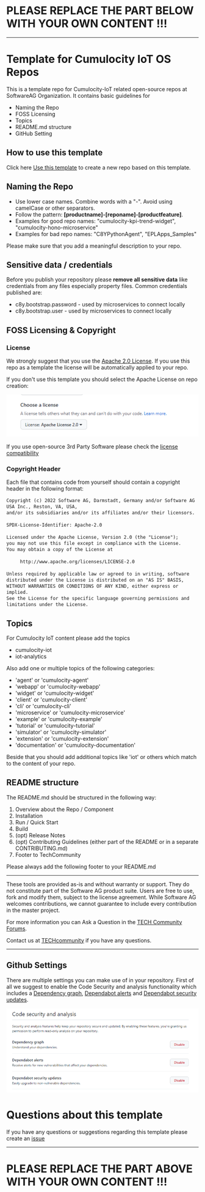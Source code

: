 # PLEASE REPLACE THE PART BELOW WITH YOUR OWN CONTENT !!!

---

# Template for Cumulocity IoT OS Repos

This is a template repo for Cumulocity-IoT related open-source repos at SoftwareAG Organization. It contains basic guidelines for
- Naming the Repo
- FOSS Licensing
- Topics
- README.md structure
- GitHub Setting

## How to use this template

Click here [Use this template](https://github.com/SoftwareAG/cumulocity-iot-template/generate) to create a new repo based on this template.

## Naming the Repo

* Use lower case names. Combine words with a "-". Avoid using camelCase or other separators.
* Follow the pattern: **[productname]-[reponame]-[productfeature]**.
* Examples for good repo names: "cumulocity-kpi-trend-widget", "cumulocity-hono-microservice"
* Examples for bad repo names: "C8YPythonAgent", "EPLApps_Samples"


Please make sure that you add a meaningful description to your repo.

## Sensitive data / credentials

Before you publish your repository please **remove all sensitive data** like credentials from any files especially property files.
Common credentials published are:
* c8y.bootstrap.password - used by microservices to connect locally
* c8y.bootstrap.user - used by microservices to connect locally

## FOSS Licensing & Copyright

### License
We strongly suggest that you use the [Apache 2.0 License](https://www.apache.org/licenses/LICENSE-2.0).
If you use this repo as a template the license will be automatically applied to your repo.

If you don't use this template you should select the Apache License on repo creation:

![img_2.png](img_2.png)

If you use open-source 3rd Party Software please check the [license compatibility](https://joinup.ec.europa.eu/collection/eupl/solution/joinup-licensing-assistant/jla-compatibility-checker)

### Copyright Header

Each file that contains code from yourself should contain a copyright header in the following format:
````
Copyright (c) 2022 Software AG, Darmstadt, Germany and/or Software AG USA Inc., Reston, VA, USA,
and/or its subsidiaries and/or its affiliates and/or their licensors.

SPDX-License-Identifier: Apache-2.0

Licensed under the Apache License, Version 2.0 (the "License");
you may not use this file except in compliance with the License.
You may obtain a copy of the License at

     http://www.apache.org/licenses/LICENSE-2.0

Unless required by applicable law or agreed to in writing, software
distributed under the License is distributed on an "AS IS" BASIS,
WITHOUT WARRANTIES OR CONDITIONS OF ANY KIND, either express or implied.
See the License for the specific language governing permissions and
limitations under the License.

````

## Topics

For Cumulocity IoT content please add the topics

* cumulocity-iot
* iot-analytics

Also add one or multiple topics of the following categories:
* 'agent' or 'cumulocity-agent'
* 'webapp' or 'cumulocity-webapp'
* 'widget' or 'cumulocity-widget'
* 'client' or 'cumulocity-client'
* 'cli' or 'cumulocity-cli'
* 'microservice' or 'cumulocity-microservice'
* 'example' or 'cumulocity-example'
* 'tutorial' or 'cumulocity-tutorial'
* 'simulator' or 'cumulocity-simulator'
* 'extension' or 'cumulocity-extension'
* 'documentation' or 'cumulocity-documentation'

Beside that you should add additional topics like 'iot' or others which match to the content of your repo.

## README structure

The README.md should be structured in the following way:

1. Overview about the Repo / Component
2. Installation
3. Run / Quick Start
4. Build
5. (opt) Release Notes
6. (opt) Contributing Guidelines (either part of the README or in a separate CONTRIBUTING.md)
7. Footer to TechCommunity

Please always add the following footer to your README.md

---

These tools are provided as-is and without warranty or support. They do not constitute part of the Software AG product suite. Users are free to use, fork and modify them, subject to the license agreement. While Software AG welcomes contributions, we cannot guarantee to include every contribution in the master project.

For more information you can Ask a Question in the [TECH Community Forums](https://tech.forums.softwareag.com/tag/Cumulocity-IoT).

Contact us at [TECHcommunity](mailto:Communities@softwareag.com?subject=Github/SoftwareAG) if you have any questions.

---

## Github Settings

There are multiple settings you can make use of in your repository.
First of all we suggest to enable the Code Security and analysis functionality which includes a [Dependency graph](https://docs.github.com/en/code-security/supply-chain-security/understanding-your-software-supply-chain/about-the-dependency-graph), [Dependabot alerts](https://docs.github.com/en/code-security/dependabot/dependabot-alerts/about-dependabot-alerts) and [Dependabot security updates](https://docs.github.com/en/code-security/dependabot/dependabot-security-updates/about-dependabot-security-updates).

![img.png](img.png)

# Questions about this template

If you have any questions or suggestions regarding this template please create an [issue](https://github.com/SoftwareAG/cumulocity-iot-template/issues/new)

---
# PLEASE REPLACE THE PART ABOVE WITH YOUR OWN CONTENT !!!
